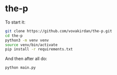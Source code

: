 # the-p
To start it:
```bash
git clone https://github.com/vovakirdan/the-p.git
cd the-p
python3 -m venv venv
source venv/bin/activate
pip install -r requirements.txt
```
And then after all do:
```bash
python main.py
```
